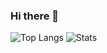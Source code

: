 ### Hi there 👋

![Top Langs](https://github-readme-stats.vercel.app/api/top-langs/?username=fouomene&hide=SCSS,Less,HTML,CSS,shell,TSQL,Batchfile,PHP)
![Stats](https://github-readme-stats.vercel.app/api?username=fouomene&show_icons=true&count_private=true&hide=contribs)
